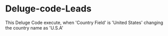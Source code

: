 # Deluge-code-Leads
This Deluge Code execute, when 'Country Field' is 'United States'  changing the country name  as 'U.S.A'
